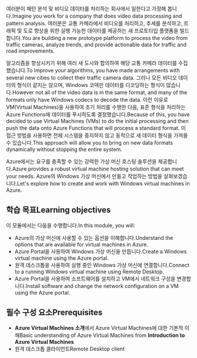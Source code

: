 <span data-ttu-id="804d5-101">여러분이 패턴 분석 및 비디오 데이터를 처리하는 회사에서 일한다고 가정해 봅니다.</span><span class="sxs-lookup"><span data-stu-id="804d5-101">Imagine you work for a company that does video data processing and pattern analysis.</span></span> <span data-ttu-id="804d5-102">여러분은 교통 카메라에서 비디오를 처리하고, 추세를 분석하고, 트래픽 및 도로 향상을 위한 실행 가능한 데이터를 제공하는 새 프로토타입 플랫폼을 빌드합니다.</span><span class="sxs-lookup"><span data-stu-id="804d5-102">You are building a new prototype platform to process the video from traffic cameras, analyze trends, and provide actionable data for traffic and road improvements.</span></span> 

<span data-ttu-id="804d5-103">알고리즘을 향상시키기 위해 여러 새 도시와 합의하여 해당 교통 카메라 데이터를 수집했습니다.</span><span class="sxs-lookup"><span data-stu-id="804d5-103">To improve your algorithms, you have made arrangements with several new cities to collect their traffic camera data.</span></span> <span data-ttu-id="804d5-104">그러나 모든 비디오 데이터의 형식이 같지는 않으며, Windows 코덱만 데이터를 디코딩하는 형식이 많습니다.</span><span class="sxs-lookup"><span data-stu-id="804d5-104">However not all of the video data is in the same format, and many of the formats only have Windows codecs to decode the data.</span></span> <span data-ttu-id="804d5-105">이런 이유로 VM(Virtual Machines)을 사용하여 초기 처리를 수행한 다음, 표준 형식을 처리하는 Azure Functions에 데이터를 푸시하도록 결정했습니다.</span><span class="sxs-lookup"><span data-stu-id="804d5-105">Because of this, you have decided to use Virtual Machines (VMs) to do the initial processing and then push the data onto Azure Functions that will process a standard format.</span></span> <span data-ttu-id="804d5-106">이 접근 방법을 사용하면 전체 시스템을 중지하지 않고 동적으로 새 데이터 형식을 가져올 수 있습니다.</span><span class="sxs-lookup"><span data-stu-id="804d5-106">This approach will allow you to bring on new data formats dynamically without stopping the entire system.</span></span>

<span data-ttu-id="804d5-107">Azure에서는 요구를 충족할 수 있는 강력한 가상 머신 호스팅 솔루션을 제공합니다.</span><span class="sxs-lookup"><span data-stu-id="804d5-107">Azure provides a robust virtual machine hosting solution that can meet your needs.</span></span> <span data-ttu-id="804d5-108">Azure의 Windows 가상 머신에서 만들고 작업하는 방법을 살펴보겠습니다.</span><span class="sxs-lookup"><span data-stu-id="804d5-108">Let's explore how to create and work with Windows virtual machines in Azure.</span></span>

## <a name="learning-objectives"></a><span data-ttu-id="804d5-109">학습 목표</span><span class="sxs-lookup"><span data-stu-id="804d5-109">Learning objectives</span></span>

<span data-ttu-id="804d5-110">이 모듈에서는 다음을 수행합니다.</span><span class="sxs-lookup"><span data-stu-id="804d5-110">In this module, you will:</span></span>

- <span data-ttu-id="804d5-111">Azure의 가상 머신에 사용할 수 있는 옵션을 이해합니다.</span><span class="sxs-lookup"><span data-stu-id="804d5-111">Understand the options that are available for virtual machines in Azure.</span></span>
- <span data-ttu-id="804d5-112">Azure Portal을 사용하여 Windows 가상 머신을 만듭니다.</span><span class="sxs-lookup"><span data-stu-id="804d5-112">Create a Windows virtual machine using the Azure portal.</span></span>
- <span data-ttu-id="804d5-113">원격 데스크톱을 사용하여 실행 중인 Windows 가상 머신에 연결합니다.</span><span class="sxs-lookup"><span data-stu-id="804d5-113">Connect to a running Windows virtual machine using Remote Desktop.</span></span>
- <span data-ttu-id="804d5-114">Azure Portal을 사용하여 소프트웨어를 설치하고 VM에서 네트워크 구성을 변경합니다.</span><span class="sxs-lookup"><span data-stu-id="804d5-114">Install software and change the network configuration on a VM using the Azure portal.</span></span>

## <a name="prerequisites"></a><span data-ttu-id="804d5-115">필수 구성 요소</span><span class="sxs-lookup"><span data-stu-id="804d5-115">Prerequisites</span></span>

- <span data-ttu-id="804d5-116">**Azure Virtual Machines 소개**에서 Azure Virtual Machines에 대한 기본적 이해</span><span class="sxs-lookup"><span data-stu-id="804d5-116">Basic understanding of Azure Virtual Machines from **Introduction to Azure Virtual Machines**</span></span>
- <span data-ttu-id="804d5-117">원격 데스크톱 클라이언트</span><span class="sxs-lookup"><span data-stu-id="804d5-117">Remote Desktop client</span></span>